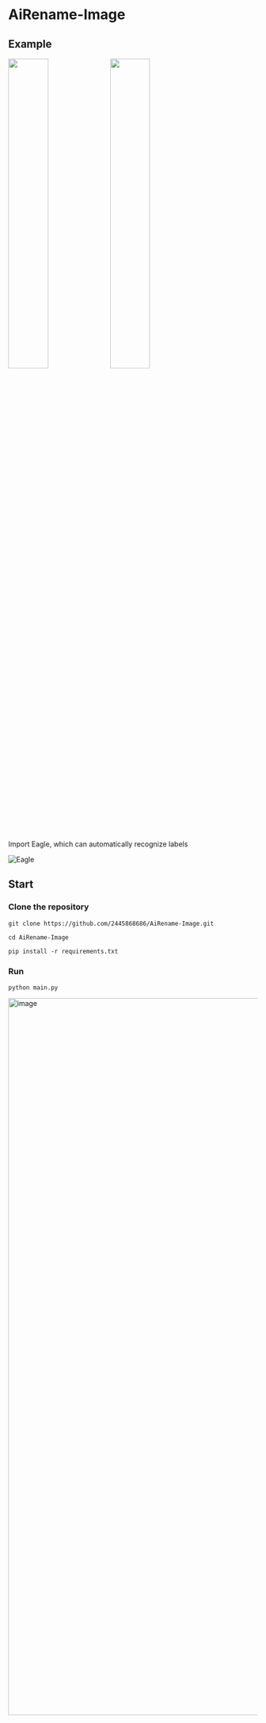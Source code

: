 # AiRename-Image
## Example
<img src=https://github.com/2445868686/AiRename-Image/assets/50979290/2b4ab9ed-a93f-4839-8bc3-3f3240879813 width=40% />
<img src=https://github.com/2445868686/AiRename-Image/assets/50979290/d38d04b4-79d5-4972-ae38-326307d08f7e width=40% />

Import Eagle, which can automatically recognize labels

![Eagle](https://github.com/2445868686/AiRename-Image/assets/50979290/168df7fd-8c49-4666-acf4-b5255dfd63cb)

## Start
### Clone the repository
```
git clone https://github.com/2445868686/AiRename-Image.git
```
```
cd AiRename-Image
```
```
pip install -r requirements.txt
```
### Run
```
python main.py
```
<img width="1445" alt="image" src="https://github.com/2445868686/AiRename-Image/assets/50979290/ab4d977e-1be6-4186-be74-a0df4f745fa1">

